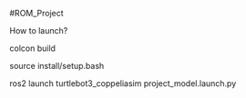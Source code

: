 #ROM_Project

How to launch?

colcon build

source install/setup.bash

ros2 launch turtlebot3_coppeliasim project_model.launch.py
